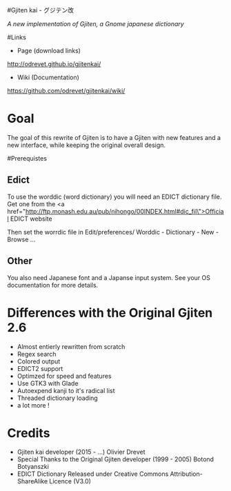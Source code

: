 #Gjiten kai - グジテン改

<i>A new implementation of Gjiten, a Gnome japanese dictionary</i>

#Links 
* Page (download links)

http://odrevet.github.io/gjitenkai/


* Wiki (Documentation)

https://github.com/odrevet/gjitenkai/wiki/

# Goal
The goal of this rewrite of Gjiten is to have a Gjiten with new features and a
new interface, while keeping the original overall design. 

#Prerequistes

## Edict 
To use the worddic (word dictionary) you will need an EDICT dictionary file.
Get one from the
<a href=\"http://ftp.monash.edu.au/pub/nihongo/00INDEX.html#dic_fil\">Official EDICT website</a>

Then set the worrdic file in Edit/preferences/ Worddic - Dictionary - New - Browse ...  

## Other

You also need Japanese font and a Japanse input system. See your OS documentation
for more details. 

# Differences with the Original Gjiten 2.6

* Almost entierly rewritten from scratch
* Regex search
* Colored output
* EDICT2 support
* Optimzed for speed and features
* Use GTK3 with Glade
* Autoexpend kanji to it's radical list
* Threaded dictionary loading
* a lot more ! 

# Credits
* Gjiten kai developer (2015 - ...) Olivier Drevet
* Special Thanks to the Original Gjiten developer (1999 - 2005) Botond Botyanszki 
* EDICT Dictionary Released under Creative Commons Attribution-ShareAlike Licence (V3.0)
